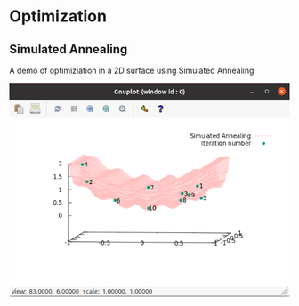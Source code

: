 # Optimization
## Simulated Annealing
A demo of optimiziation in a 2D surface using Simulated Annealing

![Surface Path PNG](./content/SurfaceSequence.png)

